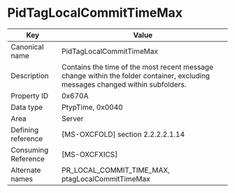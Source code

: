 # PidTagLocalCommitTimeMax

| Key | Value |
|---|---|
| Canonical name | PidTagLocalCommitTimeMax |
| Description | Contains the time of the most recent message change within the folder container, excluding messages changed within subfolders. |
| Property ID | 0x670A |
| Data type | PtypTime, 0x0040 |
| Area | Server |
| Defining reference | [MS-OXCFOLD] section 2.2.2.2.1.14 |
| Consuming Reference | [MS-OXCFXICS] |
| Alternate names | PR_LOCAL_COMMIT_TIME_MAX, ptagLocalCommitTimeMax |
